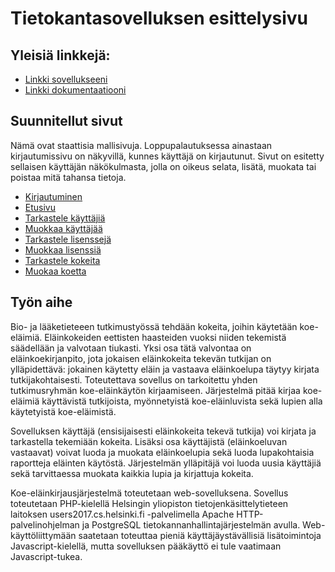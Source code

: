 # Tietokantasovelluksen esittelysivu

## Yleisiä linkkejä:

* [Linkki sovellukseeni](https://alafuzof.users.cs.helsinki.fi/animal/)
* [Linkki dokumentaatiooni](https://github.com/alafuzof/elainkoekirjanpito/blob/master/doc/dokumentaatio.pdf)

## Suunnitellut sivut

Nämä ovat staattisia mallisivuja. Loppupalautuksessa ainastaan kirjautumissivu on näkyvillä, kunnes käyttäjä on kirjautunut. Sivut on esitetty sellaisen käyttäjän näkökulmasta, jolla on oikeus selata, lisätä, muokata tai poistaa mitä tahansa tietoja.

* [Kirjautuminen](https://alafuzof.users.cs.helsinki.fi/animal/login)
* [Etusivu](https://alafuzof.users.cs.helsinki.fi/animal/)
* [Tarkastele käyttäjiä](https://alafuzof.users.cs.helsinki.fi/animal/user)
* [Muokkaa käyttäjää](https://alafuzof.users.cs.helsinki.fi/animal/user/1/edit)
* [Tarkastele lisenssejä](https://alafuzof.users.cs.helsinki.fi/animal/licence)
* [Muokkaa lisenssiä](https://alafuzof.users.cs.helsinki.fi/animal/licence/1/edit)
* [Tarkastele kokeita](https://alafuzof.users.cs.helsinki.fi/animal/experiment)
* [Muokaa koetta](https://alafuzof.users.cs.helsinki.fi/animal/experiment/1/edit)

## Työn aihe

Bio- ja lääketieteeen tutkimustyössä tehdään kokeita, joihin käytetään koe-eläimiä. Eläinkokeiden eettisten haasteiden vuoksi niiden tekemistä säädellään ja valvotaan tiukasti. Yksi osa tätä valvontaa on eläinkoekirjanpito, jota jokaisen eläinkokeita tekevän tutkijan on ylläpidettävä: jokainen käytetty eläin ja vastaava eläinkoelupa täytyy kirjata tutkijakohtaisesti. Toteutettava sovellus on tarkoitettu yhden tutkimusryhmän koe-eläinkäytön kirjaamiseen. Järjestelmä pitää kirjaa koe-eläimiä käyttävistä tutkijoista, myönnetyistä koe-eläinluvista sekä lupien alla käytetyistä koe-eläimistä.

Sovelluksen käyttäjä (ensisijaisesti eläinkokeita tekevä tutkija) voi kirjata ja tarkastella tekemiään kokeita. Lisäksi osa käyttäjistä (eläinkoeluvan vastaavat) voivat luoda ja muokata eläinkoelupia sekä luoda lupakohtaisia raportteja eläinten käytöstä. Järjestelmän ylläpitäjä voi luoda uusia käyttäjiä sekä tarvittaessa muokata kaikkia lupia ja kirjattuja kokeita.   

Koe-eläinkirjausjärjestelmä toteutetaan web-sovelluksena. Sovellus toteutetaan PHP-kielellä Helsingin yliopiston tietojenkäsittelytieteen laitoksen users2017.cs.helsinki.fi -palvelimella Apache HTTP-palvelinohjelman ja PostgreSQL tietokannanhallintajärjestelmän avulla. Web-käyttöliittymään saatetaan toteuttaa pieniä käyttäjäystävällisiä lisätoimintoja Javascript-kielellä, mutta sovelluksen pääkäyttö ei tule vaatimaan Javascript-tukea.
